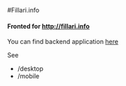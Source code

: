 #Fillari.info

#### Fronted for http://fillari.info
You can find backend application [here](https://github.com/Coolnesss/Coordinates/)

See 
* /desktop
* /mobile